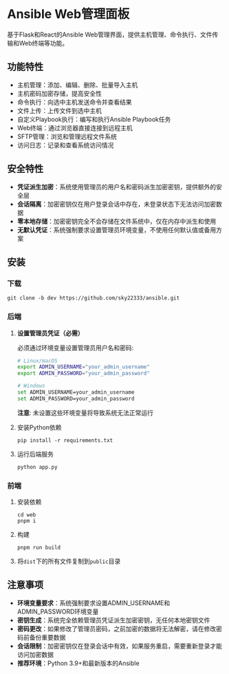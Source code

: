 # Ansible Web管理面板

基于Flask和React的Ansible Web管理界面，提供主机管理、命令执行、文件传输和Web终端等功能。

## 功能特性

- 主机管理：添加、编辑、删除、批量导入主机
- 主机密码加密存储，提高安全性
- 命令执行：向选中主机发送命令并查看结果
- 文件上传：上传文件到选中主机
- 自定义Playbook执行：编写和执行Ansible Playbook任务
- Web终端：通过浏览器直接连接到远程主机
- SFTP管理：浏览和管理远程文件系统
- 访问日志：记录和查看系统访问情况

## 安全特性

- **凭证派生加密**：系统使用管理员的用户名和密码派生加密密钥，提供额外的安全层
- **会话隔离**：加密密钥仅在用户登录会话中存在，未登录状态下无法访问加密数据
- **零本地存储**：加密密钥完全不会存储在文件系统中，仅在内存中派生和使用
- **无默认凭证**：系统强制要求设置管理员环境变量，不使用任何默认值或备用方案

## 安装

### 下载
```
git clone -b dev https://github.com/sky22333/ansible.git
```

### 后端

1. **设置管理员凭证（必需）**
   
   必须通过环境变量设置管理员用户名和密码:
   
   ```bash
   # Linux/macOS
   export ADMIN_USERNAME="your_admin_username"
   export ADMIN_PASSWORD="your_admin_password"
   
   # Windows
   set ADMIN_USERNAME=your_admin_username
   set ADMIN_PASSWORD=your_admin_password
   ```
   
   **注意**: 未设置这些环境变量将导致系统无法正常运行

2. 安装Python依赖
   ```
   pip install -r requirements.txt
   ```

3. 运行后端服务
   ```
   python app.py
   ```

### 前端
1. 安装依赖
   ```
   cd web
   pnpm i
   ```

2. 构建
   ```
   pnpm run build
   ```

3. 将`dist`下的所有文件复制到`public`目录

## 注意事项

- **环境变量要求**：系统强制要求设置ADMIN_USERNAME和ADMIN_PASSWORD环境变量
- **密钥生成**：系统完全依赖管理员凭证派生加密密钥，无任何本地密钥文件
- **密码更改**：如果修改了管理员密码，之前加密的数据将无法解密，请在修改密码前备份重要数据
- **会话限制**：加密密钥仅在登录会话中有效，如果服务重启，需要重新登录才能访问加密数据
- **推荐环境**：Python 3.9+和最新版本的Ansible